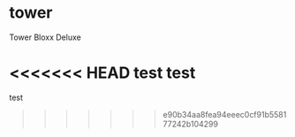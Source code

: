 # tower
Tower Bloxx Deluxe


<<<<<<< HEAD
test test
=======
test
>>>>>>> e90b34aa8fea94eeec0cf91b558177242b104299
